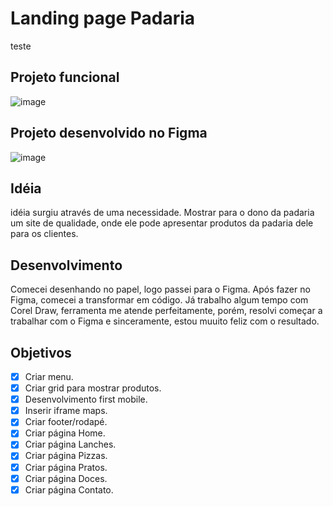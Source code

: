 # Landing page Padaria 

teste

## Projeto funcional
![image](https://user-images.githubusercontent.com/53497771/226183047-e18adf7f-8390-40b9-ad48-2d432e9cc49a.png)


## Projeto desenvolvido no Figma

![image](https://user-images.githubusercontent.com/53497771/226129836-da77c6e2-68e5-4f27-b0c5-8fe8b318eaac.png)

## Idéia 
idéia surgiu através de uma necessidade. Mostrar para o dono da padaria um site de qualidade, onde ele pode apresentar produtos da padaria dele para os clientes.

## Desenvolvimento
Comecei desenhando no papel, logo passei para o Figma. Após fazer no Figma, comecei a transformar em código. 
Já trabalho algum tempo com Corel Draw, ferramenta me atende perfeitamente, porém, resolvi começar a trabalhar com o Figma e sinceramente, estou muuito feliz com o resultado.


## Objetivos

- [X] Criar menu.
- [X] Criar grid para mostrar produtos.
- [X] Desenvolvimento first mobile.
- [X] Inserir iframe maps.
- [X] Criar footer/rodapé.
- [X] Criar página Home.
- [X] Criar página Lanches.
- [X] Criar página Pizzas.
- [X] Criar página Pratos.
- [X] Criar página Doces.
- [X] Criar página Contato.
